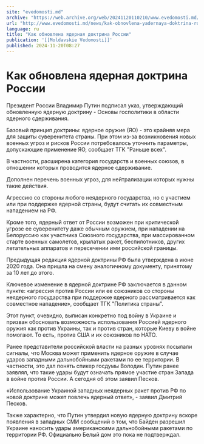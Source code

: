 ```yaml
---
site: "evedomosti.md"
archive: "https://web.archive.org/web/20241120110210/www.evedomosti.md/news/kak-obnovlena-yadernaya-doktrina-rossii"
url: "http://www.evedomosti.md/news/kak-obnovlena-yadernaya-doktrina-rossii"
language: ru
title: "Как обновлена ядерная доктрина России"
publication: '[[Moldavskie Vedomosti]]'
published: 2024-11-20T08:27
---
```


# Как обновлена ядерная доктрина России

Президент России Владимир Путин подписал указ, утверждающий обновленную ядерную доктрину - Основы госполитики в области ядерного сдерживания.

Базовый принцип доктрины: ядерное оружие (ЯО) - это крайняя мера для защиты суверенитета страны. При этом из-за возникновения новых военных угроз и рисков России потребовалось уточнить параметры, допускающие применение ЯО, сообщает ТГК "Раньше всех".

В частности, расширена категория государств и военных союзов, в отношении которых проводится ядерное сдерживание.

Дополнен перечень военных угроз, для нейтрализации которых нужны такие действия.

Агрессию со стороны любого неядерного государства, но с участием или при поддержке ядерной страны, будут считать их совместным нападением на РФ.

Кроме того, ядерный ответ от России возможен при критической угрозе ее суверенитету даже обычным оружием, при нападении на Белоруссию как участника Союзного государства, при массированном старте военных самолетов, крылатых ракет, беспилотников, других летательных аппаратов и пересечении ими российской границы.

Предыдущая редакция ядерной доктрины РФ была утверждена в июне 2020 года. Она пришла на смену аналогичному документу, принятому за 10 лет до этого.

Ключевое изменение в ядерной доктрине РФ заключается в данном пункте: «агрессия против России или ее союзников со стороны неядерного государства при поддержке ядерного рассматривается как совместное нападение», сообщает ТГК "Политика страны".

Этот пункт, очевидно, выписан конкретно под войну в Украине и призван обосновать возможность использования Россией ядерного оружия как против Украины, так и против стран, которые Киеву в войне помогают. То есть, против США и их союзников по НАТО.

Ранее представители российской власти на разных уровнях посылали сигналы, что Москва может применить ядерное оружие в случае ударов западными дальнобойными ракетами по ее территории. В частности, это дал понять спикер госдумы Володин. Путин ранее заявлял, что такие удары будут означать прямое участие стран Запада в войне против России. А сегодня об этом заявил Песков.

«Использование Украиной западных неядерных ракет против РФ по новой доктрине может повлечь ядерный ответ», - заявил Дмитрий Песков.

Также характерно, что Путин утвердил новую ядерную доктрину вскоре появления в западных СМИ сообщений о том, что Байден разрешил Украине наносить удары американскими дальнобойными ракетами по территории РФ. Официально Белый дом это пока не подтверждал.